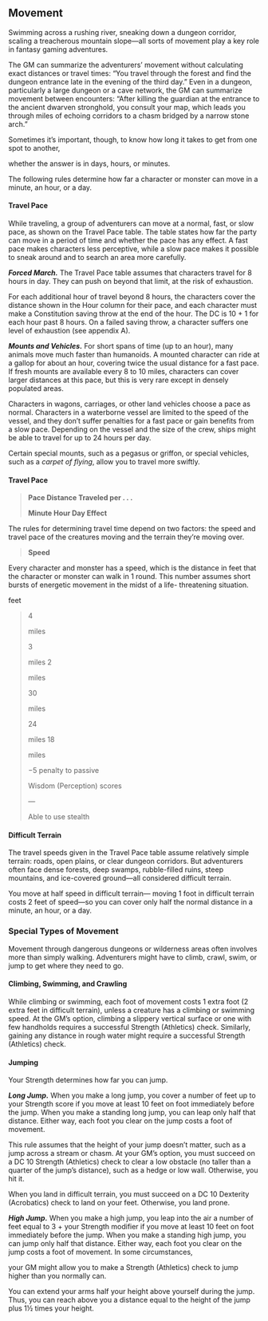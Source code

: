 Movement
--------

Swimming across a rushing river, sneaking down a dungeon corridor,
scaling a treacherous mountain slope—all sorts of movement play a key
role in fantasy gaming adventures.

The GM can summarize the adventurers’ movement without calculating exact
distances or travel times: “You travel through the forest and find the
dungeon entrance late in the evening of the third day.” Even in a
dungeon, particularly a large dungeon or a cave network, the GM can
summarize movement between encounters: “After killing the guardian at
the entrance to the ancient dwarven stronghold, you consult your map,
which leads you through miles of echoing corridors to a chasm bridged by
a narrow stone arch.”

Sometimes it’s important, though, to know how long it takes to get from
one spot to another,

whether the answer is in days, hours, or minutes.

The following rules determine how far a character or monster can move in
a minute, an hour, or a day.

#### Travel Pace

While traveling, a group of adventurers can move at a normal, fast, or
slow pace, as shown on the Travel Pace table. The table states how far
the party can move in a period of time and whether the pace has any
effect. A fast pace makes characters less perceptive, while a slow pace
makes it possible to sneak around and to search an area more carefully.

***Forced March.*** The Travel Pace table assumes that characters travel
for 8 hours in day. They can push on beyond that limit, at the risk of
exhaustion.

For each additional hour of travel beyond 8 hours, the characters cover
the distance shown in the Hour column for their pace, and each character
must make a Constitution saving throw at the end of the hour. The DC is
10 + 1 for each hour past 8 hours. On a failed saving throw, a character
suffers one level of exhaustion (see appendix A).

***Mounts and Vehicles.*** For short spans of time (up to an hour), many
animals move much faster than humanoids. A mounted character can ride at
a gallop for about an hour, covering twice the usual distance for a fast
pace. If fresh mounts are available every 8 to 10 miles, characters can
cover larger distances at this pace, but this is very rare except in
densely populated areas.

Characters in wagons, carriages, or other land vehicles choose a pace as
normal. Characters in a waterborne vessel are limited to the speed of
the vessel, and they don’t suffer penalties for a fast pace or gain
benefits from a slow pace. Depending on the vessel and the size of the
crew, ships might be able to travel for up to 24 hours per day.

Certain special mounts, such as a pegasus or griffon, or special
vehicles, such as a *carpet of flying*, allow you to travel more
swiftly.

#### Travel Pace

> **Pace Distance Traveled per . . .**
>
> **Minute Hour Day Effect**

The rules for determining travel time depend on two factors: the speed
and travel pace of the creatures moving and the terrain they’re moving
over.

> **Speed**

Every character and monster has a speed, which is the distance in feet
that the character or monster can walk in 1 round. This number assumes
short bursts of energetic movement in the midst of a life-­
threatening situation.

feet

> 4
>
> miles
>
> 3
>
> miles 2
>
> miles
>
> 30
>
> miles
>
> 24
>
> miles 18
>
> miles
>
> −5 penalty to passive
>
> Wisdom (Perception) scores
>
> —
>
> Able to use stealth

#### Difficult Terrain

The travel speeds given in the Travel Pace table assume relatively
simple terrain: roads, open plains, or clear dungeon corridors. But
adventurers often face dense forests, deep swamps, rubble-­filled
ruins, steep mountains, and ice-­covered ground—all considered
difficult terrain.

You move at half speed in difficult terrain— moving 1 foot in difficult
terrain costs 2 feet of speed—so you can cover only half the normal
distance in a minute, an hour, or a day.

### Special Types of Movement

Movement through dangerous dungeons or wilderness areas often involves
more than simply walking. Adventurers might have to climb, crawl, swim,
or jump to get where they need to go.

#### Climbing, Swimming, and Crawling

While climbing or swimming, each foot of movement costs 1 extra foot (2
extra feet in difficult terrain), unless a creature has a climbing or
swimming speed. At the GM’s option, climbing a slippery vertical surface
or one with few handholds requires a successful Strength (Athletics)
check. Similarly, gaining any distance in rough water might require a
successful Strength (Athletics) check.

#### Jumping

Your Strength determines how far you can jump.

***Long Jump.*** When you make a long jump, you cover a number of feet
up to your Strength score if you move at least 10 feet on foot
immediately before the jump. When you make a standing long jump, you can
leap only half that distance. Either way, each foot you clear on the
jump costs a foot of movement.

This rule assumes that the height of your jump doesn’t matter, such as a
jump across a stream or chasm. At your GM’s option, you must succeed on
a DC 10 Strength (Athletics) check to clear a low obstacle (no taller
than a quarter of the jump’s distance), such as a hedge or low wall.
Otherwise, you hit it.

When you land in difficult terrain, you must succeed on a DC 10
Dexterity (Acrobatics) check to land on your feet. Otherwise, you land
prone.

***High Jump.*** When you make a high jump, you leap into the air a
number of feet equal to 3 + your Strength modifier if you move at least
10 feet on foot immediately before the jump. When you make a standing
high jump, you can jump only half that distance. Either way, each foot
you clear on the jump costs a foot of movement. In some circumstances,

your GM might allow you to make a Strength (Athletics) check to jump
higher than you normally can.

You can extend your arms half your height above yourself during the
jump. Thus, you can reach above you a distance equal to the height of
the jump plus 1½ times your height.

